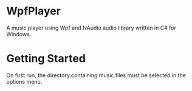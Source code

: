 # WpfPlayer
A music player using Wpf and NAudio audio library written in C# for Windows.

# Getting Started
On first run, the directory containing music files must be selected in the options menu.
